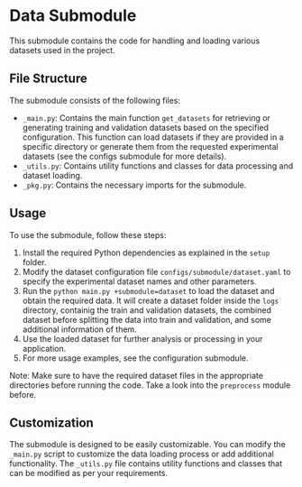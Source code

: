 # Data Submodule

This submodule contains the code for handling and loading various datasets used in the project.

## File Structure

The submodule consists of the following files:

- `_main.py`: Contains the main function `get_datasets` for retrieving or generating training and validation datasets based on the specified configuration. This function can load datasets if they are provided in a specific directory or generate them from the requested experimental datasets (see the configs submodule for more details).
- `_utils.py`: Contains utility functions and classes for data processing and dataset loading.
- `_pkg.py`: Contains the necessary imports for the submodule.

## Usage

To use the submodule, follow these steps:

1. Install the required Python dependencies as explained in the `setup` folder.
2. Modify the dataset configuration file `configs/submodule/dataset.yaml` to specify the experimental dataset names and other parameters.
3. Run the `python main.py +submodule=dataset` to load the dataset and obtain the required data. It will create a dataset folder inside the `logs` directory, containig the train and validation datasets, the combined dataset before splitting the data into train and validation, and some additional information of them.
4. Use the loaded dataset for further analysis or processing in your application.
5. For more usage examples, see the configuration submodule.

Note: Make sure to have the required dataset files in the appropriate directories before running the code. Take a look into the `preprocess` module before.

## Customization

The submodule is designed to be easily customizable. You can modify the `_main.py` script to customize the data loading process or add additional functionality. The `_utils.py` file contains utility functions and classes that can be modified as per your requirements.
